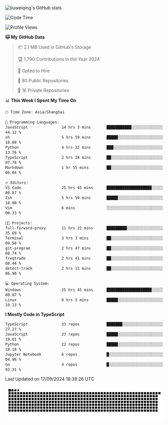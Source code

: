 ![liuweiqing's GitHub stats](https://github-readme-stats.vercel.app/api?username=14790897&show_icons=true&locale=cn&include_all_commits=true&count_private=true)

<!--START_SECTION:waka-->
![Code Time](http://img.shields.io/badge/Code%20Time-1%2C409%20hrs%2040%20mins-blue)

![Profile Views](http://img.shields.io/badge/Profile%20Views-15-blue)

**🐱 My GitHub Data** 

> 📦 2.1 MB Used in GitHub's Storage 
 > 
> 🏆 1,790 Contributions in the Year 2024
 > 
> 💼 Opted to Hire
 > 
> 📜 80 Public Repositories 
 > 
> 🔑 16 Private Repositories 
 > 
📊 **This Week I Spent My Time On** 

```text
🕑︎ Time Zone: Asia/Shanghai

💬 Programming Languages: 
JavaScript               14 hrs 3 mins       ███████████░░░░░░░░░░░░░░   44.12 % 
sh                       5 hrs 59 mins       █████░░░░░░░░░░░░░░░░░░░░   18.80 % 
Python                   4 hrs 22 mins       ███░░░░░░░░░░░░░░░░░░░░░░   13.76 % 
TypeScript               2 hrs 28 mins       ██░░░░░░░░░░░░░░░░░░░░░░░   07.78 % 
Markdown                 1 hr 55 mins        ██░░░░░░░░░░░░░░░░░░░░░░░   06.04 % 

🔥 Editors: 
VS Code                  25 hrs 45 mins      ████████████████████░░░░░   80.87 % 
Zsh                      5 hrs 59 mins       █████░░░░░░░░░░░░░░░░░░░░   18.80 % 
Vim                      6 mins              ░░░░░░░░░░░░░░░░░░░░░░░░░   00.33 % 

🐱‍💻 Projects: 
full-forward-proxy       11 hrs 22 mins      █████████░░░░░░░░░░░░░░░░   35.69 % 
Terminal                 3 hrs 3 mins        ██░░░░░░░░░░░░░░░░░░░░░░░   09.58 % 
git-program              2 hrs 47 mins       ██░░░░░░░░░░░░░░░░░░░░░░░   08.74 % 
freqtrade                2 hrs 41 mins       ██░░░░░░░░░░░░░░░░░░░░░░░   08.44 % 
detect-track             2 hrs 11 mins       ██░░░░░░░░░░░░░░░░░░░░░░░   06.90 % 

💻 Operating System: 
Windows                  25 hrs 45 mins      ████████████████████░░░░░   80.87 % 
Linux                    6 hrs 5 mins        █████░░░░░░░░░░░░░░░░░░░░   19.13 % 
```

**I Mostly Code in TypeScript** 

```text
TypeScript               33 repos            ███████░░░░░░░░░░░░░░░░░░   27.27 % 
JavaScript               23 repos            █████░░░░░░░░░░░░░░░░░░░░   19.01 % 
Python                   22 repos            █████░░░░░░░░░░░░░░░░░░░░   18.18 % 
Jupyter Notebook         6 repos             █░░░░░░░░░░░░░░░░░░░░░░░░   04.96 % 
Go                       4 repos             █░░░░░░░░░░░░░░░░░░░░░░░░   03.31 % 
```




 Last Updated on 17/09/2024 18:38:26 UTC
<!--END_SECTION:waka-->

<picture>
  <source media="(prefers-color-scheme: dark)" srcset="https://raw.githubusercontent.com/14790897/14790897/output/github-contribution-grid-snake-dark.svg" />
  <source media="(prefers-color-scheme: light)" srcset="https://raw.githubusercontent.com/14790897/14790897/output/github-contribution-grid-snake.svg" />
  <img alt="github-snake" src="https://raw.githubusercontent.com/14790897/14790897/output/github-contribution-grid-snake.svg" />
</picture>
